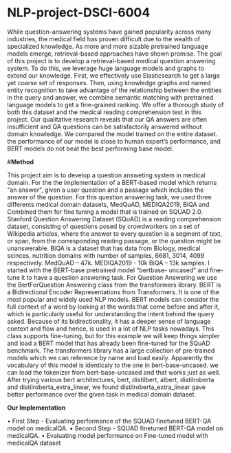 # NLP-project-DSCI-6004

While question-answering systems have gained popularity across many industries, the medical field has proven difficult due 
to the wealth of specialized knowledge. As more and more sizable pretrained language models emerge, retrieval-based approaches 
have shown promise. The goal of this project is to develop a retrieval-based medical question answering system. To do this, 
we leverage huge language models and graphs to extend our knowledge. First, we effectively use Elasticsearch to get a large 
yet coarse set of responses. Then, using knowledge graphs and named entity recognition to take advantage of the relationship 
between the entities in the query and answer, we combine semantic matching with pretrained language models to get a 
fine-grained ranking. We offer a thorough study of both this dataset and the medical reading comprehension test in this project. 
Our qualitative research reveals that our QA answers are often insufficient and QA questions can be satisfactorily answered 
without domain knowledge. We compared the model trained on the entire dataset. the performance of our model is close to human 
expert’s performance, and BERT models do not beat the best performing base model. 

#**Method**

This project aim is to develop a question answeting system in medical domain. For the the
implementation of a BERT-based model which returns “an answer”, given a user question and a
passage which includes the answer of the question. For this question answering task, we used three
differents medical domain datasets, MedQuAD, MEDIQA2019, BiQA and Combined them for fine
tuning a model that is trained on SQUAD 2.0. Stanford Question Answering Dataset (SQuAD) is a
reading comprehension dataset, consisting of questions posed by crowdworkers on a set of Wikipedia
articles, where the answer to every question is a segment of text, or span, from the corresponding
reading passage, or the question might be unanswerable. BiQA is a dataset that has data from Biology,
medical scinces, nutrition domains with number of samples, 6681, 3014, 4099 respectively. MedQuAD
– 47k. MEDIQA2019 - 10k BiQA – 13k samples. I started with the BERT-base pretrained model “bertbase-
uncased” and fine-tune it to have a question answering task. For Question Answering we use the
BertForQuestion Answering class from the transformers library. BERT is a Bidirectional Encoder
Representations from Transformers. It is one of the most popular and widely used NLP models. BERT
models can consider the full context of a word by looking at the words that come before and after it,
which is particularly useful for understanding the intent behind the query asked. Because of its
bidirectionality, it has a deeper sense of language context and flow and hence, is used in a lot of NLP
tasks nowadays. This class supports fine-tuning, but for this example we will keep things simpler and
load a BERT model that has already been fine-tuned for the SQuAD benchmark. The transformers
library has a large collection of pre-trained models which we can reference by name and load easily.
Apparently the vocabulary of this model is identicaly to the one in bert-base-uncased. we can load the
tokenizer from bert-base-uncased and that works just as well. After trying various bert architectures,
bert, distilbert, albert, distilroberta and distilroberta_extra_linear, we found distilroberta_extra_linear
gave better performance over the given task in medical domain dataset.

**Our Implementation**

• First Step - Evaluating performance of the SQUAD finetuned BERT-QA model on medicalQA.
• Second Step - SQUAD finetuned BERT-QA model on medicalQA.
• Evaluating model performance on Fine-tuned model with medicalQA dataset
